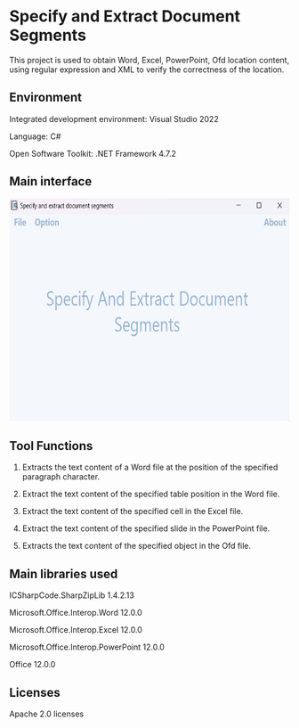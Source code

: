 # Specify and Extract Document Segments
This project is used to obtain Word, Excel, PowerPoint, Ofd location content, using regular expression and XML to verify the correctness of the location.

## Environment
Integrated development environment: Visual Studio 2022

Language: C#

Open Software Toolkit: .NET Framework 4.7.2

## Main interface
<p align="center">
  <img width="640" height="400" src="/doc/img/Main interface.png">
</p>

## Tool Functions
1. Extracts the text content of a Word file at the position of the specified paragraph character.
   
2. Extract the text content of the specified table position in the Word file.

3. Extract the text content of the specified cell in the Excel file.

4. Extract the text content of the specified slide in the PowerPoint file.

5. Extracts the text content of the specified object in the Ofd file.

## Main libraries used
ICSharpCode.SharpZipLib 1.4.2.13

Microsoft.Office.Interop.Word 12.0.0

Microsoft.Office.Interop.Excel 12.0.0

Microsoft.Office.Interop.PowerPoint 12.0.0

Office 12.0.0

## Licenses
Apache 2.0 licenses
